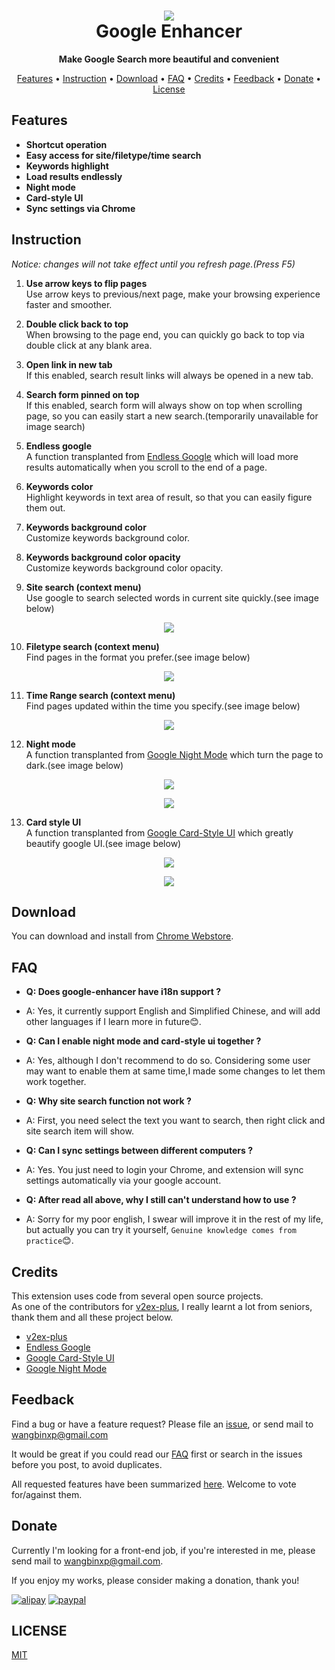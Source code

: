 <h1 align="center"><img src="img/logo.png" with="200"><br>Google Enhancer</h1>

<div align="center">
  <strong>Make Google Search more beautiful and convenient</strong>
</div>

<p align="center">
  <a href="#features">Features</a> •
  <a href="#instruction">Instruction</a> •
  <a href="#download">Download</a> •
  <a href="#faq">FAQ</a> •
  <a href="#credits">Credits</a> •
<a href="#feedback">Feedback</a> •
  <a href="#donate">Donate</a> •
  <a href="#license">License</a>
</p>

## Features

* **Shortcut operation**
* **Easy access for site/filetype/time search**
* **Keywords highlight**
* **Load results endlessly**
* **Night mode**
* **Card-style UI**
* **Sync settings via Chrome**

## Instruction
_Notice: changes will not take effect until you refresh page.(Press F5)_
1. **Use arrow keys to flip pages**  
Use arrow keys to previous/next page, make your browsing experience faster and smoother.

2. **Double click back to top**  
When browsing to the page end, you can quickly go back to top via double click at any blank area.

3. **Open link in new tab**  
If this enabled, search result links will always be opened in a new tab.

4. **Search form pinned on top**  
If this enabled, search form will always show on top when scrolling page, so you can easily start a new search.(temporarily unavailable for image search)

5. **Endless google**  
A function transplanted from [Endless Google][Endless Google] which will load more results automatically when you scroll to the end of a page.

6. **Keywords color**  
Highlight keywords in text area of result, so that you can easily figure them out.

7. **Keywords background color**  
Customize keywords background color.

8. **Keywords background color opacity**  
Customize keywords background color opacity.

9. **Site search (context menu)**  
Use google to search selected words in current site quickly.(see image below)

<p align="center"><img src="img/sitesearch.jpg" with="200"></p>

10. **Filetype search (context menu)**  
Find pages in the format you prefer.(see image below)
<p align="center"><img src="img/filetype.png" with="200"></p>

11. **Time Range search (context menu)**  
Find pages updated within the time you specify.(see image below)
<p align="center"><img src="img/timerange.png" with="200"></p>

12. **Night mode**  
A function transplanted from [Google Night Mode][Google Night Mode] which turn the page to dark.(see image below)
<p align="center"><img src="img/nightmode.PNG" with="200"></p>
<p align="center"><img src="img/youtubenight.PNG" with="200"></p>

13. **Card style UI**  
A function transplanted from [Google Card-Style UI][Google Card-Style UI] which greatly beautify google UI.(see image below)
<p align="center"><img src="img/youtubecard2.PNG" with="200"></p>
<p align="center"><img src="img/youtubecard.PNG" with="200"></p>

## Download

You can download and install from [Chrome Webstore](https://chrome.google.com/webstore/category/extensions).

## FAQ
* **Q: Does google-enhancer have i18n support ?**
* A: Yes, it currently support English and Simplified Chinese, and will add other languages if I learn more in future:blush:.

* **Q: Can I enable night mode and card-style ui together ?**
* A: Yes, although I don't recommend to do so. Considering some user may want to enable them at same time,I made some changes to let them work together.

* **Q: Why site search function not work ?**
* A: First, you need select the text you want to search, then right click and site search item will show.

* **Q: Can I sync settings between different computers ?**
* A: Yes. You just need to login your Chrome, and extension will sync settings automatically via your google account.

* **Q: After read all above, why I still can't understand how to use ?**
* A: Sorry for my poor english, I swear will improve it in the rest of my life, but actually you can try it yourself, `Genuine knowledge comes from practice`:blush:.

## Credits

This extension uses code from several open source projects.  
As one of the contributors for [v2ex-plus], I really learnt a lot from seniors, thank them and all these project below.

- [v2ex-plus]
- [Endless Google]
- [Google Card-Style UI]
- [Google Night Mode]

## Feedback

Find a bug or have a feature request? Please file an <a href="https://github.com/satorioh/google-enhancer/issues" targe="_blank">issue</a>, or send mail to wangbinxp@gmail.com

It would be great if you could read our [FAQ](#faq) first or search in the issues before you post, to avoid duplicates.

All requested features have been summarized [here](https://github.com/satorioh/google-enhancer/issues/1). Welcome to vote for/against them.

## Donate

Currently I'm looking for a front-end job, if you're interested in me, please send mail to wangbinxp@gmail.com.

If you enjoy my works, please consider making a donation, thank you!

[![alipay](https://img.shields.io/badge/捐赠-支付宝-00aaee.svg)](https://github.com/satorioh/google-enhancer/blob/master/img/alipay.jpg)
[![paypal](https://img.shields.io/badge/donate-Paypal-fd8200.svg)](https://www.paypal.me/wangbinxp)


## LICENSE
[MIT](LICENSE)

[Endless Google]: https://openuserjs.org/scripts/tumpio/Endless_Google
[Google Card-Style UI]: https://openuserjs.org/scripts/Thesunfei/Google_Card-Style_UI
[Google Night Mode]: https://greasyfork.org/zh-CN/scripts/35252-google-night-mode
[v2ex-plus]: https://github.com/sciooga/v2ex-plus
